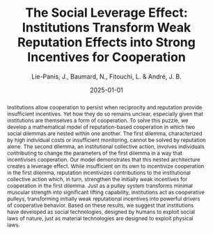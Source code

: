 ---
collection: publications
permalink: /publication/institutions
date: 2025-01-01
#venue: 
paperurl: '/files/Institutions.pdf'
#link: 
#author: 'Lie-Panis, J., Baumard, N., Fitouchi, L. & André, J. B.'
abstract: 'Institutions allow cooperation to persist when reciprocity and reputation provide insufficient incentives. Yet how they do so remains unclear, especially given that institutions are themselves a form of cooperation. To solve this puzzle, we develop a mathematical model of reputation-based cooperation in which two social dilemmas are nested within one another. The first dilemma, characterized by high individual costs or insufficient monitoring, cannot be solved by reputation alone. The second dilemma, an institutional collective action, involves individuals contributing to change the parameters of the first dilemma in a way that incentivises cooperation. Our model demonstrates that this nested architecture creates a leverage effect. While insufficient on its own to incentivize cooperation in the first dilemma, reputation incentivizes contributions to the institutional collective action which, in turn, strengthen the initially weak incentives for cooperation in the first dilemma. Just as a pulley system transforms minimal muscular strength into significant lifting capability, institutions act as cooperative pulleys, transforming initially weak reputational incentives into powerful drivers of cooperative behavior. Based on these results, we suggest that institutions have developed as social technologies, designed by humans to exploit social laws of nature, just as material technologies are designed to exploit physical laws. 
'
author: 'Lie-Panis, J., Baumard, N., Fitouchi, L. & André, J. B.'
year: 'preprint'
title: 'The Social Leverage Effect: Institutions Transform Weak Reputation Effects into Strong Incentives for Cooperation'
#journal:
keywords: ["institutions", "large-scale cooperation", "reputation"]
si: '/files/SI for Institutions.pdf'
type: "article"
code: '/files/Institutions.nb'
---